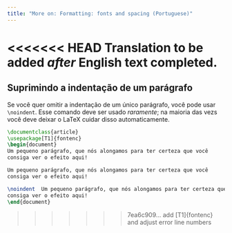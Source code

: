 ```yaml
---
title: "More on: Formatting: fonts and spacing (Portuguese)"
---
```

<<<<<<< HEAD
Translation to be added _after_ English text completed.
=======

## Suprimindo a indentação de um parágrafo

Se você quer omitir a indentação de um único parágrafo, você pode usar
`\noindent`.  Esse comando deve ser usado _raramente_;  na maioria das vezs você
deve deixar o LaTeX cuidar disso automaticamente.

```latex
\documentclass{article}
\usepackage[T1]{fontenc}
\begin{document}
Um pequeno parágrafo, que nós alongamos para ter certeza que você
consiga ver o efeito aqui!

Um pequeno parágrafo, que nós alongamos para ter certeza que você
consiga ver o efeito aqui!

\noindent  Um pequeno parágrafo, que nós alongamos para ter certeza que você
consiga ver o efeito aqui!
\end{document}
```
>>>>>>> 7ea6c909... add [T1]{fontenc} and adjust error line numbers
